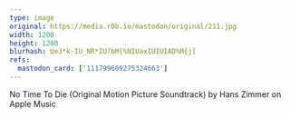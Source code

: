 ```yaml
---
type: image
original: https://media.r0b.io/mastodon/original/211.jpg
width: 1200
height: 1200
blurhash: UeJ*k-IU_NR*IU?bM{%NIUaxIUIUIAD%M{j[
refs:
  mastodon_card: ['111799609275324663']
---
```


No Time To Die (Original Motion Picture Soundtrack) by Hans Zimmer on Apple Music
